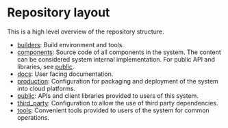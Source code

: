 # Repository layout

This is a high level overview of the repository structure.

- [builders](builders/): Build environment and tools.
- [components](components/): Source code of all components in the system. The content can be
    considered system internal implementation. For public API and libraries, see [public](public/).
- [docs](docs/): User facing documentation.
- [production](production/): Configuration for packaging and deployment of the system into cloud
    platforms.
- [public](public/): APIs and client libraries provided to users of this system.
- [third_party](third_party/): Configuration to allow the use of third party dependencies.
- [tools](tools/): Convenient tools provided to users of the system for common operations.
